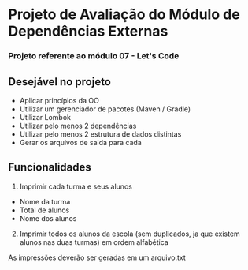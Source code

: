 # Projeto de Avaliação do Módulo de Dependências Externas
### Projeto referente ao módulo 07 - Let's Code


## Desejável no projeto
- Aplicar princípios da OO
- Utilizar um gerenciador de pacotes (Maven / Gradle)
- Utilizar Lombok
- Utilizar pelo menos 2 dependências
- Utilizar pelo menos 2 estrutura de dados distintas
- Gerar os arquivos de saida para cada

## Funcionalidades
1) Imprimir cada turma e seus alunos
  - Nome da turma
  - Total de alunos
  - Nome dos alunos 
  
2) Imprimir todos os alunos da escola (sem duplicados, ja que existem alunos nas duas turmas) em ordem alfabética


As impressões deverão ser geradas em um arquivo.txt